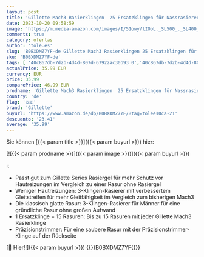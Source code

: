 ```yaml
---
layout: post
title: 'Gillette Mach3 Rasierklingen  25 Ersatzklingen für Nassrasierer Herren mit 3-fach Klinge'
date: 2023-10-20 09:58:59
image: 'https://m.media-amazon.com/images/I/51owyVlIOoL._SL500_._SL400_.jpg'
comments: true
category: ofertas
author: 'tole.es'
slug: 'B0BXDMZ7YF-de Gillette Mach3 Rasierklingen 25 Ersatzklingen für...'
sku: 'B0BXDMZ7YF-de'
tags: [ '40c867db-7d2b-4d4d-807d-67922ac30b93_0','40c867db-7d2b-4d4d-807d-67922ac30b93_4901','5f3df20f-9e8c-400e-8a52-d74f2eefbfe7_0','5f3df20f-9e8c-400e-8a52-d74f2eefbfe7_7901','Arborist Merchandising Root','Custom Stores','Danke Mama','Drogerie & Körperpflege','Handrasur','Handrasur für Herren','PD 23 Him','Rasierklingen für Herren','Rasur & Enthaarung','Self Service','Special Features Stores','gillette','🇩🇪', ]
actualPrice: 35.99 EUR
currency: EUR
price: 35.99
comparePrice: 46.99 EUR
prodname: 'Gillette Mach3 Rasierklingen  25 Ersatzklingen für Nassrasierer Herren mit 3-fach Klinge'
country: 'de'
flag: '🇩🇪'
brand: 'Gillette'
buyurl: 'https://www.amazon.de/dp/B0BXDMZ7YF/?tag=tolees0ca-21'
descuento: '23.41'
average: '35.99'
---
```


Sie können [{{< param title >}}]({{< param buyurl >}}) hier:

[![{{< param prodname >}}]({{< param image >}})]({{< param buyurl >}})

ℹ️:

- Passt gut zum Gillette Series Rasiergel für mehr Schutz vor Hautreizungen im Vergleich zu einer Rasur ohne Rasiergel
- Weniger Hautreizungen: 3-Klingen-Rasierer mit verbessertem Gleitstreifen für mehr Gleitfähigkeit im Vergleich zum bisherigen Mach3
- Die klassisch glatte Rasur: 3-Klingen-Rasierer für Männer für eine gründliche Rasur ohne großen Aufwand
- 1 Ersatzklinge = 15 Rasuren: Bis zu 15 Rasuren mit jeder Gillette Mach3 Rasierklinge
- Präzisionstrimmer: Für eine saubere Rasur mit der Präzisionstrimmer-Klinge auf der Rückseite

[🛒 Hier!!]({{< param buyurl >}})
{{<world>}}B0BXDMZ7YF{{</world>}}
